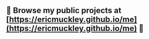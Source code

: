 ## 🐉    Browse my public projects at [https://ericmuckley.github.io/me](https://ericmuckley.github.io/me)    🐉

<!--

[![Eric's GitHub stats](https://github-readme-stats.vercel.app/api?username=ericmuckley)](https://github.com/ericmuckley/github-readme-stats&count_private=true)

[![Top Langs](https://github-readme-stats.vercel.app/api/top-langs/?username=ericmuckley)](https://github.com/ericmuckley/github-readme-stats)


**ericmuckley/ericmuckley** is a ✨ _special_ ✨ repository because its `README.md` (this file) appears on your GitHub profile.

Here are some ideas to get you started:

- 🔭 I’m currently working on ...
- 🌱 I’m currently learning ...
- 👯 I’m looking to collaborate on ...
- 🤔 I’m looking for help with ...
- 💬 Ask me about ...
- 📫 How to reach me: ...
- 😄 Pronouns: ...
- ⚡ Fun fact: ...
-->
